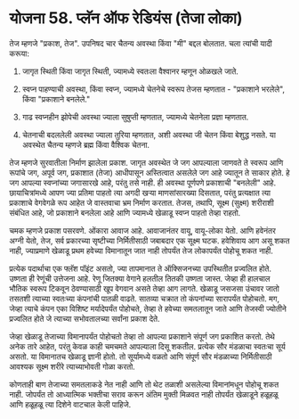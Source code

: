 # योजना 58. प्लॅन ऑफ रेडियंस (तेजा लोका)

तेज म्हणजे "प्रकाश, तेज". उपनिषद चार चैतन्य अवस्था किंवा "मी" बद्दल बोलतात. चला त्यांची यादी करूया:

1. जागृत स्थिती किंवा जागृत स्थिती, ज्यामध्ये स्वतःला वैश्वानर म्हणून ओळखले जाते.

2. स्वप्न पाहण्याची अवस्था, किंवा स्वप्न, ज्यामध्ये चेतनेचे स्वरूप तेजस म्हणतात - "प्रकाशाने भरलेले", किंवा "प्रकाशाने बनलेले."

3. गाढ स्वप्नहीन झोपेची अवस्था ज्याला सुषुप्ती म्हणतात, ज्यामध्ये चेतनेला प्रज्ञा म्हणतात.

4. चेतनाची बदललेली अवस्था ज्याला तुरिया म्हणतात, अशी अवस्था जी चेतन किंवा बेशुद्ध नसते. या अवस्थेत चैतन्य म्हणजे ब्रह्म किंवा वैश्विक चेतना.

तेज म्हणजे सुरवातीला निर्माण झालेला प्रकाश. जागृत अवस्थेत जे जग आपल्याला जाणवते ते स्वरूप आणि रूपांचे जग, अपूर्व जग, प्रकाशात (तेजा) आधीपासून अस्तित्वात असलेले जग आहे ज्यातून ते साकार होते. हे जग आपल्या स्वप्नांच्या जगासारखे आहे, परंतु तसे नाही. ही अवस्था पूर्णपणे प्रकाशाची "बनलेली" आहे. छायाचित्रांमध्ये आपण ज्या प्रतिमा पाहतो त्या अगदी खऱ्या माणसांसारख्या दिसतात, परंतु प्रत्यक्षात त्या प्रकाशाचे वेगवेगळे रूप आहेत जे वास्तवाचा भ्रम निर्माण करतात. तेजस, तथापि, सूक्ष्म (सुक्ष्म) शरीराशी संबंधित आहे, जो प्रकाशाने बनलेला आहे आणि ज्यामध्ये खेळाडू स्वप्न पाहतो तेव्हा राहतो.

चमक म्हणजे प्रकाश पसरवणे. ओंकारा आवाज आहे. आवाजानंतर वायू, वायू-लोका येतो. आणि हवेनंतर अग्नी येतो, तेज, सर्व प्रकारच्या सृष्टीच्या निर्मितीसाठी जबाबदार एक सूक्ष्म घटक. हवेशिवाय आग असू शकत नाही, ज्याप्रमाणे खेळाडू प्रथम हवेच्या विमानातून जात नाही तोपर्यंत तेज लोकापर्यंत पोहोचू शकत नाही.

प्रत्येक पदार्थाचा एक फ्लॅश पॉइंट असतो, ज्या तापमानात ते ऑक्सिजनच्या उपस्थितीत प्रज्वलित होते. उष्णता ही रेणूंची उत्तेजना आहे. रेणू जितक्या वेगाने हलतील तितकी उष्णता जास्त. जेव्हा ही हालचाल भौतिक स्वरूप टिकवून ठेवण्यासाठी खूप वेगवान असते तेव्हा आग लागते. खेळाडू जसजसा उंचावर जातो तसतशी त्याच्या स्वतःच्या कंपनांची पातळी वाढते. सातव्या चक्रात तो कंपनांच्या सारापर्यंत पोहोचतो. मग, जेव्हा त्याचे कंपन एका विशिष्ट मर्यादेपर्यंत पोहोचते, तेव्हा ते हवेच्या समतलातून जाते आणि तेजस्वी ज्योतीने प्रज्वलित होते जे त्याच्या सभोवतालच्या सर्वांना प्रकाश देते.

जेव्हा खेळाडू तेजाच्या विमानापर्यंत पोहोचतो तेव्हा तो आपल्या प्रकाशाने संपूर्ण जग प्रकाशित करतो. तेथे अनेक तारे आहेत, परंतु केवळ काही चमचमते आपल्याला दिसू शकतील. प्रत्येक सौर मंडळाचा स्वतःचा सूर्य असतो. या विमानातच खेळाडू ज्ञानी होतो. तो सूर्यामध्ये वळतो आणि संपूर्ण सौर मंडळाच्या निर्मितीसाठी आवश्यक सूक्ष्म शरीरे त्याच्याभोवती गोळा करतो.

कोणताही बाण तेजाच्या समतलाकडे नेत नाही आणि तो थेट तळाशी असलेल्या विमानांमधून पोहोचू शकत नाही. जोपर्यंत तो आध्यात्मिक भक्तीचा सराव करून अंतिम मुक्ती मिळवत नाही तोपर्यंत खेळाडूने हळूहळू आणि हळूहळू त्या दिशेने वाटचाल केली पाहिजे.
